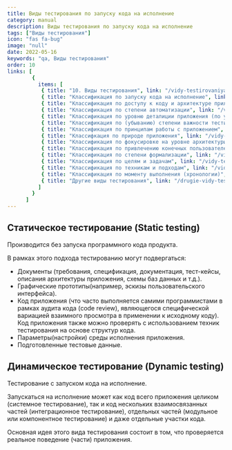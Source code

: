 ```yaml
---
title: Виды тестирования по запуску кода на исполнение
category: manual
description: Виды тестирования по запуску кода на исполнение
tags: ["Виды тестирования"]
icon: "fas fa-bug"
image: "null"
date: 2022-05-16
keywords: "qa, Виды тестирования"
order: 10
links: [
        {
          items: [
           { title: "10. Виды тестирования", link: "/vidy-testirovaniya/" },
           { title: "Классификация по запуску кода на исполнение", link: "/vidy-testirovaniya-po-zapusku-koda-na-ispolnenie/" },
           { title: "Классификация по доступу к коду и архитектуре приложения", link: "/vidy-testirovaniya-po-dostupu-k-kodu-i-arhitekture-prilozheniya/" },
           { title: "Классификация по степени автоматизации", link: "/vidy-testirovaniya-po-stepeni-avtomatizaczii/" },
           { title: "Классификация по уровню деталиции приложения (по уровню тестирования)", link: "//vidy-testirovaniya-po-urovnyu-detaliczii-prilozheniya-po-urovnyu-testirovaniya/" },
           { title: "Классификация по (убыванию) степени важности тестируемых функций (по уровню функционального тестирования)", link: "/vidy-testirovaniya-po-ubyvaniyu-stepeni-vazhnosti-testiruemyh-funkczij-po-urovnyu-funkczionalnogo-testirovaniya/" },
           { title: "Классификация по принципам работы с приложением", link: "/vidy-testirovaniya-po-princzipam-raboty-s-prilozheniem/)" },
           { title: "Классифкация по природе приложения", link: "/vidy-testirovaniya-po-prirode-prilozheniya/" },
           { title: "Классификация по фокусировке на уровне архитектуры приложения", link: "/vidy-testirovaniya-po-fokusirovke-na-urovne-arhitektury-prilozheniya/" },
           { title: "Классификация по привлечению конечных пользователей", link: "/vidy-testirovaniya-po-privlecheniyu-konechnyh-polzovatelej/" },
           { title: "Классификация по степени формализации", link: "/vidy-testirovaniya-po-stepeni-formalizaczii/" },
           { title: "Классификация по целям и задачам", link: "/vidy-testirovaniya-po-czelyam-i-zadacham/" },
           { title: "Классификация по техникам и подходам", link: "/vidy-testirovaniya-po-tehnikam-i-podhodam/" },
           { title: "Классификация по моменту выполнения (хронологии)", link: "/vidy-testirovaniya-po-momentu-vypolneniya-hronologii/" },
           { title: "Другие виды тестирования", link: "/drugie-vidy-testirovaniya/" }
          ]
        }
      ]
---
```


## Статическое тестирование (Static testing)
Производится без запуска программного кода продукта.

В рамках этого подхода тестированию могут подвергаться:
  - Документы (требования, спецификация, документация, тест-кейсы, описания архитектуры приложения, схемы баз данных и т.д.).
  - Графические прототипы(например, эскизы пользовательского интерфейса).
  - Код приложения (что часто выполняется самими программистами в рамках аудита кода (code review), являющегося специфической вариацией взаимного просмотра в применении к исходному коду). Код приложения также можно проверять с использованием техник тестирования на основе структур кода.
  - Параметры(настройки) среды исполнения приложения.
  - Подготовленные тестовые данные.

## Динамическое тестирование (Dynamic testing)
Тестирование с запуском кода на исполнение. 

Запускаться на исполнение может как код всего приложения целиком (системное тестирование), так и код нескольких взаимосвязанных частей (интеграционное тестирование), отдельных частей (модульное или компонентное тестирование) и даже отдельные участки кода. 

Основная идея этого вида тестирования состоит в том, что проверяется реальное поведение (части) приложения.